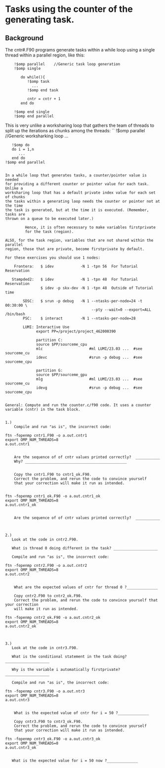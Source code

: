 
# Tasks using the counter of the generating task.
    
## Background

The cntr#.F90 programs generate tasks within a while loop
using a single thread within a parallel region, like this:
```
    !$omp parallel    //Generic task loop generation
    !$omp single

       do while(){
          !$omp task
            ...
          !$omp end task

          cntr = cntr + 1
       end do

    !$omp end single
    !$omp end parallel
```

This is very unlike a worksharing loop that gathers the team of
threads to split up the iterations as chunks among the threads:
``
    !$omp parallel   //Generic worksharking loop
       ...

       !$omp do
       do i = 1,n
          ...
       end do
    !$omp end parallel
```

In a while loop that generates tasks, a counter/pointer value is needed
for providing a different counter or pointer value for each task.  Unlike a
worksharing loop that has a default private index value for each set of chunks
the tasks within a generating loop needs the counter or pointer not at the time
the task is generated, but at the time it is executed. (Remember, tasks are
thrown on a queue to be executed later.)

         Hence, it is often necessary to make variables firstprivate
         for the task (region).

ALSO, for the task region, variables that are not shared within the parallel
region, those that are private, become firstprivate by default.

For these exercises you should use 1 nodes:

```
        Frontera:   $ idev            -N 1 -tpn 56  For Tutorial Reservation

       Stampded2:   $ idev            -N 1 -tpn 48  For Tutorial Reservation
                    $ idev -p skx-dev -N 1 -tpn 48  Outside of Tutorial time

            SDSC:   $ srun -p debug   -N 1 --ntasks-per-node=24 -t 00:30:00 \
                                           --pty --wait=0 --export=ALL /bin/bash
            PSC:    $ interact        -N 1 --ntasks-per-node=28

            LUMI: Interactive Use
                  export PP=/project/project_462000390

                  partition C:
                  source $PP/sourceme_cpu
                  mlc                     #ml LUMI/23.03 ...  #see sourceme_cu
                  idevc                   #srun -p debug ...  #see sourceme_cpu

                  partition G:
                  source $PP/sourceme_gpu
                  mlg                     #ml LUMI/23.03 ...  #see sourceme_cu
                  idevg                   #srun -p debug ...  #see sourceme_cpu
```

General: Compute and run the counter.c/f90 code. It uses a counter variable (cntr) in the task block.


1.)
    Compile and run "as is", the incorrect code:

```
    ftn -fopenmp cntr1.F90 -o a.out.cntr1
    export OMP_NUM_THREADS=8
    a.out.cntr1
```

    Are the sequence of of cntr values printed correctly?  ___________
    Why? ______________________________________________


    Copy the cntr1.F90 to cntr1_ok.F90.
    Correct the problem, and rerun the code to convince yourself 
    that your correction will make it run as intended.


```
    ftn -fopenmp cntr1_ok.F90 -o a.out.cntr1_ok
    export OMP_NUM_THREADS=8
    a.out.cntr1_ok
```

    Are the sequence of of cntr values printed correctly?  ___________



2.)
   Look at the code in cntr2.F90.

   What is thread 0 doing different in the task? ____________________

   Compile and run "as is", the incorrect code:
```
    ftn -fopenmp cntr2.F90 -o a.out.cntr2
    export OMP_NUM_THREADS=8
    a.out.cntr2
```

    What are the expected values of cntr for thread 0 ?______________

    Copy cntr2.F90 to cntr2_ok.F90.
    Correct the problem, and rerun the code to convince yourself that your correction
    will make it run as intended.
```
    ftn -fopenmp cntr2_ok.F90 -o a.out.cntr2_ok
    export OMP_NUM_THREADS=8
    a.out.cntr2_ok
```


3.)
   Look at the code in cntr3.F90.  

   What is the conditional statement in the task doing? ____________________

   Why is the variable i automatically firstprivate?    ____________________

   Compile and run "as is", the incorrect code:
```
    ftn -fopenmp cntr3.F90 -o a.out.ntr3
    export OMP_NUM_THREADS=8
    a.out.cntr3
```

    What is the expected value of cntr for i = 50 ?______________

    Copy cntr3.F90 to cntr3_ok.F90.
    Correct the problem, and rerun the code to convince yourself 
    that your correction will make it run as intended.
```
    ftn -fopenmp cntr3_ok.F90 -o a.out.cntr3_ok
    export OMP_NUM_THREADS=8
    a.out.cntr3_ok
```

   What is the expected value for i = 50 now ?______________
